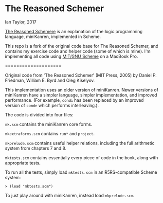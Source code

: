 The Reasoned Schemer
====================

Ian Taylor, 2017

[The Reasoned Schemere](https://mitpress.mit.edu/books/reasoned-schemer) is an explanation of the
logic programming language, miniKanren, implemented in Scheme.

This repo is a fork of the original code base for The Reasoned Schemer, and contains my exercise code and helper code (some of which is mine).
I'm implementing all code using [MIT/GNU Scheme](https://www.gnu.org/software/mit-scheme/) on a MacBook Pro.  

====================

Original code from 'The Reasoned Schemer' (MIT Press, 2005) by Daniel P. Friedman, William E. Byrd and Oleg Kiselyov.

This implementation uses an older version of miniKanren. Newer versions of miniKanren have a simpler language, simpler implementation, and improved performance. (For example, ```condi``` has been replaced by an improved version of ```conde``` which performs interleaving.).

The code is divided into four files:

```mk.scm``` contains the miniKanren core forms.

```mkextraforms.scm``` contains ```run*``` and ```project```.

```mkprelude.scm``` contains useful helper relations, including the full arithmetic system from chapters 7 and 8.

```mktests.scm``` contains essentially every piece of code in the book, along with appropriate tests.


To run all the tests, simply load ```mktests.scm``` in an R5RS-compatible Scheme system:

```> (load "mktests.scm")```

To just play around with miniKanren, instead load ```mkprelude.scm```.
